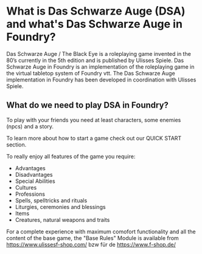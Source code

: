 # What is Das Schwarze Auge (DSA) and what's Das Schwarze Auge in Foundry?  

Das Schwarze Auge / The Black Eye is a roleplaying game invented in the 80’s currently in the 5th edition and is published by Ulisses Spiele.
Das Schwarze Auge in Foundry is an implementation of the roleplaying game in the virtual tabletop system of Foundry vtt. The Das Schwarze Auge implementation in Foundry has been developed in coordination with Ulisses Spiele.  
 

## What do we need to play DSA in Foundry?  
To play with your friends you need at least characters, some enemies (npcs) and a story.

To learn more about how to start a game check out our QUICK START section.

To really enjoy all features of the game you require:
* Advantages
* Disadvantages
* Special Abilities
* Cultures
* Professions
* Spells, spelltricks and rituals
* Liturgies, ceremonies and blessings
* Items
* Creatures, natural weapons and traits
  
For a complete experience with maximum comofort functionality and all the content of the base game, the "Base Rules" Module is available from https://www.ulissesf-shop.com/ bzw für de https://www.f-shop.de/


